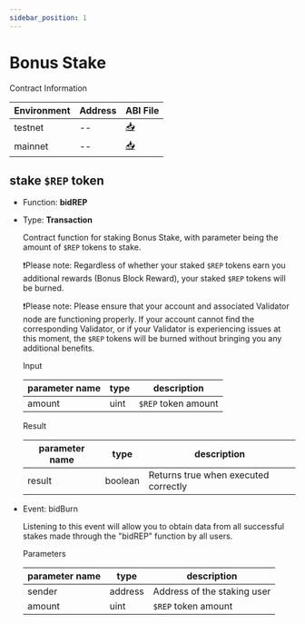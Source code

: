```yaml
---
sidebar_position: 1
---
```


# Bonus Stake

Contract Information

|Environment|Address|ABI File|
|--|--|--|
|testnet|--|[📥](http://)|
|mainnet|--|[📥](http://)|


## stake `$REP` token

- Function: **bidREP** 
- Type: **Transaction**

    Contract function for staking Bonus Stake, with parameter being the amount of `$REP` tokens to stake.
    
    ❗️Please note: Regardless of whether your staked `$REP` tokens earn you additional rewards (Bonus Block Reward), your staked `$REP` tokens will be burned.
    
    ❗️Please note: Please ensure that your account and associated Validator node are functioning properly. If your account cannot find the corresponding Validator, or if your Validator is experiencing issues at this moment, the `$REP` tokens will be burned without bringing you any additional benefits.
    
    Input
    
    |parameter name|type|description|
    |--|--|--|
    |amount|uint|`$REP` token amount|
    
    Result
    
    |parameter name|type|description|
    |--|--|--|
    |result|boolean|Returns true when executed correctly|



- Event: bidBurn

    Listening to this event will allow you to obtain data from all successful stakes made through the "bidREP" function by all users.
    
    Parameters
    
    |parameter name|type|description|
    |--|--|--|
    |sender|address|Address of the staking user|
    |amount|uint|`$REP` token amount|

